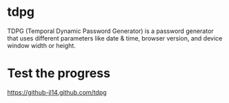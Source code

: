 # tdpg
TDPG (Temporal Dynamic Password Generator) is a password generator that uses different parameters like date &amp; time, browser version, and device window width or height.


# Test the progress
https://github-jl14.github.com/tdpg
